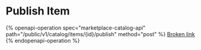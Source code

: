 # Publish Item

{% openapi-operation spec="marketplace-catalog-api" path="/public/v1/catalog/items/{id}/publish" method="post" %}
[Broken link](broken-reference)
{% endopenapi-operation %}
